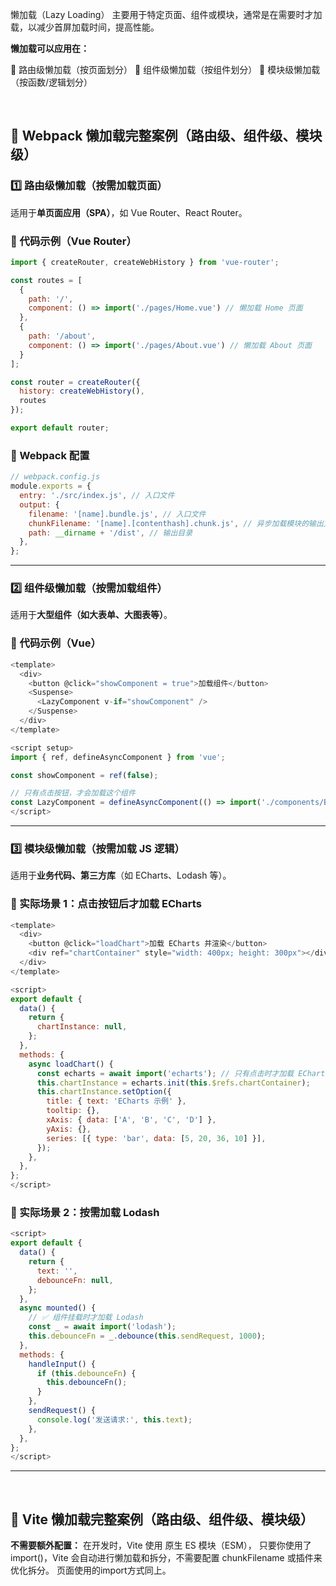 懒加载（Lazy Loading） 主要用于特定页面、组件或模块，通常是在需要时才加载，以减少首屏加载时间，提高性能。

**懒加载可以应用在：**

📌 路由级懒加载（按页面划分）
📌 组件级懒加载（按组件划分）
📌 模块级懒加载（按函数/逻辑划分）

<br/>

## 🚀 Webpack 懒加载完整案例（路由级、组件级、模块级）

### 1️⃣ 路由级懒加载（按需加载页面）
适用于**单页面应用（SPA）**，如 Vue Router、React Router。

### 📍 代码示例（Vue Router）
```js
import { createRouter, createWebHistory } from 'vue-router';

const routes = [
  {
    path: '/',
    component: () => import('./pages/Home.vue') // 懒加载 Home 页面
  },
  {
    path: '/about',
    component: () => import('./pages/About.vue') // 懒加载 About 页面
  }
];

const router = createRouter({
  history: createWebHistory(),
  routes
});

export default router;
```

### 📍 Webpack 配置
```js
// webpack.config.js
module.exports = {
  entry: './src/index.js', // 入口文件
  output: {
    filename: '[name].bundle.js', // 入口文件
    chunkFilename: '[name].[contenthash].chunk.js', // 异步加载模块的输出文件名
    path: __dirname + '/dist', // 输出目录
  },
};

```
---
### 2️⃣ 组件级懒加载（按需加载组件）
适用于**大型组件（如大表单、大图表等）**。

### 📍 代码示例（Vue）
```js
<template>
  <div>
    <button @click="showComponent = true">加载组件</button>
    <Suspense>
      <LazyComponent v-if="showComponent" />
    </Suspense>
  </div>
</template>

<script setup>
import { ref, defineAsyncComponent } from 'vue';

const showComponent = ref(false);

// 只有点击按钮，才会加载这个组件
const LazyComponent = defineAsyncComponent(() => import('./components/BigComponent.vue'));
</script>
```
---
### 3️⃣ 模块级懒加载（按需加载 JS 逻辑）
适用于**业务代码、第三方库**（如 ECharts、Lodash 等）。

### 📍 实际场景 1：点击按钮后才加载 ECharts
```js
<template>
  <div>
    <button @click="loadChart">加载 ECharts 并渲染</button>
    <div ref="chartContainer" style="width: 400px; height: 300px"></div>
  </div>
</template>

<script>
export default {
  data() {
    return {
      chartInstance: null,
    };
  },
  methods: {
    async loadChart() {
      const echarts = await import('echarts'); // 只有点击时才加载 ECharts
      this.chartInstance = echarts.init(this.$refs.chartContainer);
      this.chartInstance.setOption({
        title: { text: 'ECharts 示例' },
        tooltip: {},
        xAxis: { data: ['A', 'B', 'C', 'D'] },
        yAxis: {},
        series: [{ type: 'bar', data: [5, 20, 36, 10] }],
      });
    },
  },
};
</script>
```

### 📍 实际场景 2：按需加载 Lodash
```js
<script>
export default {
  data() {
    return {
      text: '',
      debounceFn: null,
    };
  },
  async mounted() {
    // ✅ 组件挂载时才加载 Lodash
    const _ = await import('lodash'); 
    this.debounceFn = _.debounce(this.sendRequest, 1000);
  },
  methods: {
    handleInput() {
      if (this.debounceFn) {
        this.debounceFn();
      }
    },
    sendRequest() {
      console.log('发送请求:', this.text);
    },
  },
};
</script>
```
---




<br/>

## 🚀 Vite 懒加载完整案例（路由级、组件级、模块级）

**不需要额外配置：**
在开发时，Vite 使用 原生 ES 模块（ESM），
只要你使用了 import()，Vite 会自动进行懒加载和拆分，不需要配置 chunkFilename 或插件来优化拆分。
页面使用的import方式同上。

<br/>